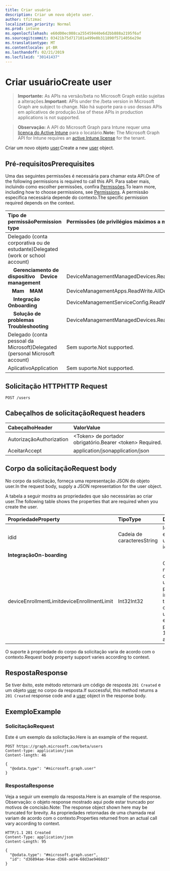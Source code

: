 ```yaml
---
title: Criar usuário
description: Criar um novo objeto user.
author: tfitzmac
localization_priority: Normal
ms.prod: intune
ms.openlocfilehash: e60d00ec008ca255459440e6d2bb888a2195f6af
ms.sourcegitcommit: 03421b75d717101a499e0b311890f5714056e29e
ms.translationtype: MT
ms.contentlocale: pt-BR
ms.lasthandoff: 02/21/2019
ms.locfileid: "30141437"
---
```

# <a name="create-user"></a><span data-ttu-id="be305-103">Criar usuário</span><span class="sxs-lookup"><span data-stu-id="be305-103">Create user</span></span>

> <span data-ttu-id="be305-104">**Importante:** As APIs na versão/beta no Microsoft Graph estão sujeitas a alterações.</span><span class="sxs-lookup"><span data-stu-id="be305-104">**Important:** APIs under the /beta version in Microsoft Graph are subject to change.</span></span> <span data-ttu-id="be305-105">Não há suporte para o uso dessas APIs em aplicativos de produção.</span><span class="sxs-lookup"><span data-stu-id="be305-105">Use of these APIs in production applications is not supported.</span></span>

> <span data-ttu-id="be305-106">**Observação:** A API do Microsoft Graph para Intune requer uma [licença do Active Intune](https://go.microsoft.com/fwlink/?linkid=839381) para o locatário.</span><span class="sxs-lookup"><span data-stu-id="be305-106">**Note:** The Microsoft Graph API for Intune requires an [active Intune license](https://go.microsoft.com/fwlink/?linkid=839381) for the tenant.</span></span>

<span data-ttu-id="be305-107">Criar um novo objeto [user](../resources/intune-shared-user.md).</span><span class="sxs-lookup"><span data-stu-id="be305-107">Create a new [user](../resources/intune-shared-user.md) object.</span></span>

## <a name="prerequisites"></a><span data-ttu-id="be305-108">Pré-requisitos</span><span class="sxs-lookup"><span data-stu-id="be305-108">Prerequisites</span></span>

<span data-ttu-id="be305-109">Uma das seguintes permissões é necessária para chamar esta API.</span><span class="sxs-lookup"><span data-stu-id="be305-109">One of the following permissions is required to call this API.</span></span> <span data-ttu-id="be305-110">Para saber mais, incluindo como escolher permissões, confira [Permissões](/concepts/permissions-reference).</span><span class="sxs-lookup"><span data-stu-id="be305-110">To learn more, including how to choose permissions, see [Permissions](/concepts/permissions-reference).</span></span>  <span data-ttu-id="be305-111">A permissão específica necessária depende do contexto.</span><span class="sxs-lookup"><span data-stu-id="be305-111">The specific permission required depends on the context.</span></span>

|<span data-ttu-id="be305-112">Tipo de permissão</span><span class="sxs-lookup"><span data-stu-id="be305-112">Permission type</span></span>|<span data-ttu-id="be305-113">Permissões (de privilégios máximos a mínimos)</span><span class="sxs-lookup"><span data-stu-id="be305-113">Permissions (from most to least privileged)</span></span>|
|:---|:---|
|<span data-ttu-id="be305-114">Delegado (conta corporativa ou de estudante)</span><span class="sxs-lookup"><span data-stu-id="be305-114">Delegated (work or school account)</span></span>||
| <span data-ttu-id="be305-115">&nbsp; &nbsp; **Gerenciamento de dispositivo**</span><span class="sxs-lookup"><span data-stu-id="be305-115">&nbsp; &nbsp; **Device management**</span></span> | <span data-ttu-id="be305-116">DeviceManagementManagedDevices.ReadWrite.All</span><span class="sxs-lookup"><span data-stu-id="be305-116">DeviceManagementManagedDevices.ReadWrite.All</span></span>|
| <span data-ttu-id="be305-117">&nbsp;&nbsp; **Mam**</span><span class="sxs-lookup"><span data-stu-id="be305-117">&nbsp; &nbsp; **MAM**</span></span> | <span data-ttu-id="be305-118">DeviceManagementApps.ReadWrite.All</span><span class="sxs-lookup"><span data-stu-id="be305-118">DeviceManagementApps.ReadWrite.All</span></span>|
| <span data-ttu-id="be305-119">&nbsp; &nbsp; **Integração**</span><span class="sxs-lookup"><span data-stu-id="be305-119">&nbsp; &nbsp; **Onboarding**</span></span> | <span data-ttu-id="be305-120">DeviceManagementServiceConfig.ReadWrite.All</span><span class="sxs-lookup"><span data-stu-id="be305-120">DeviceManagementServiceConfig.ReadWrite.All</span></span>|
| <span data-ttu-id="be305-121">&nbsp; &nbsp; **Solução de problemas**</span><span class="sxs-lookup"><span data-stu-id="be305-121">&nbsp; &nbsp; **Troubleshooting**</span></span> | <span data-ttu-id="be305-122">DeviceManagementManagedDevices.ReadWrite.All</span><span class="sxs-lookup"><span data-stu-id="be305-122">DeviceManagementManagedDevices.ReadWrite.All</span></span>|
|<span data-ttu-id="be305-123">Delegado (conta pessoal da Microsoft)</span><span class="sxs-lookup"><span data-stu-id="be305-123">Delegated (personal Microsoft account)</span></span>|<span data-ttu-id="be305-124">Sem suporte.</span><span class="sxs-lookup"><span data-stu-id="be305-124">Not supported.</span></span>|
|<span data-ttu-id="be305-125">Aplicativo</span><span class="sxs-lookup"><span data-stu-id="be305-125">Application</span></span>|<span data-ttu-id="be305-126">Sem suporte.</span><span class="sxs-lookup"><span data-stu-id="be305-126">Not supported.</span></span>|

## <a name="http-request"></a><span data-ttu-id="be305-127">Solicitação HTTP</span><span class="sxs-lookup"><span data-stu-id="be305-127">HTTP Request</span></span>

<!-- {
  "blockType": "ignored"
}
-->
``` http
POST /users
```

## <a name="request-headers"></a><span data-ttu-id="be305-128">Cabeçalhos de solicitação</span><span class="sxs-lookup"><span data-stu-id="be305-128">Request headers</span></span>

|<span data-ttu-id="be305-129">Cabeçalho</span><span class="sxs-lookup"><span data-stu-id="be305-129">Header</span></span>|<span data-ttu-id="be305-130">Valor</span><span class="sxs-lookup"><span data-stu-id="be305-130">Value</span></span>|
|:---|:---|
|<span data-ttu-id="be305-131">Autorização</span><span class="sxs-lookup"><span data-stu-id="be305-131">Authorization</span></span>|<span data-ttu-id="be305-132">&lt;Token&gt; de portador obrigatório.</span><span class="sxs-lookup"><span data-stu-id="be305-132">Bearer &lt;token&gt; Required.</span></span>|
|<span data-ttu-id="be305-133">Aceitar</span><span class="sxs-lookup"><span data-stu-id="be305-133">Accept</span></span>|<span data-ttu-id="be305-134">application/json</span><span class="sxs-lookup"><span data-stu-id="be305-134">application/json</span></span>|

## <a name="request-body"></a><span data-ttu-id="be305-135">Corpo da solicitação</span><span class="sxs-lookup"><span data-stu-id="be305-135">Request body</span></span>

<span data-ttu-id="be305-136">No corpo da solicitação, forneça uma representação JSON do objeto user.</span><span class="sxs-lookup"><span data-stu-id="be305-136">In the request body, supply a JSON representation for the user object.</span></span>

<span data-ttu-id="be305-137">A tabela a seguir mostra as propriedades que são necessárias ao criar user.</span><span class="sxs-lookup"><span data-stu-id="be305-137">The following table shows the properties that are required when you create the user.</span></span>

|<span data-ttu-id="be305-138">Propriedade</span><span class="sxs-lookup"><span data-stu-id="be305-138">Property</span></span>|<span data-ttu-id="be305-139">Tipo</span><span class="sxs-lookup"><span data-stu-id="be305-139">Type</span></span>|<span data-ttu-id="be305-140">Descrição</span><span class="sxs-lookup"><span data-stu-id="be305-140">Description</span></span>|
|:---|:---|:---|
|<span data-ttu-id="be305-141">id</span><span class="sxs-lookup"><span data-stu-id="be305-141">id</span></span>|<span data-ttu-id="be305-142">Cadeia de caracteres</span><span class="sxs-lookup"><span data-stu-id="be305-142">String</span></span>|<span data-ttu-id="be305-143">Identificador exclusivo do usuário.</span><span class="sxs-lookup"><span data-stu-id="be305-143">Unique identifier of the user.</span></span>|
|<span data-ttu-id="be305-144">**Integração**</span><span class="sxs-lookup"><span data-stu-id="be305-144">**On-boarding**</span></span>||
|<span data-ttu-id="be305-145">deviceEnrollmentLimit</span><span class="sxs-lookup"><span data-stu-id="be305-145">deviceEnrollmentLimit</span></span>|<span data-ttu-id="be305-146">Int32</span><span class="sxs-lookup"><span data-stu-id="be305-146">Int32</span></span>|<span data-ttu-id="be305-147">O limite do número máximo de dispositivos que o usuário tem permissão para inscrever.</span><span class="sxs-lookup"><span data-stu-id="be305-147">The limit on the maximum number of devices that the user is permitted to enroll.</span></span> <span data-ttu-id="be305-148">Os valores permitidos vão de 5 a 1000.</span><span class="sxs-lookup"><span data-stu-id="be305-148">Allowed values are 5 or 1000.</span></span>|

<span data-ttu-id="be305-149">O suporte à propriedade do corpo da solicitação varia de acordo com o contexto.</span><span class="sxs-lookup"><span data-stu-id="be305-149">Request body property support varies according to context.</span></span>

## <a name="response"></a><span data-ttu-id="be305-150">Resposta</span><span class="sxs-lookup"><span data-stu-id="be305-150">Response</span></span>

<span data-ttu-id="be305-151">Se tiver êxito, este método retornará um código de resposta `201 Created` e um objeto [user](../resources/intune-shared-user.md) no corpo da resposta.</span><span class="sxs-lookup"><span data-stu-id="be305-151">If successful, this method returns a `201 Created` response code and a [user](../resources/intune-shared-user.md) object in the response body.</span></span>

## <a name="example"></a><span data-ttu-id="be305-152">Exemplo</span><span class="sxs-lookup"><span data-stu-id="be305-152">Example</span></span>

### <a name="request"></a><span data-ttu-id="be305-153">Solicitação</span><span class="sxs-lookup"><span data-stu-id="be305-153">Request</span></span>

<span data-ttu-id="be305-154">Este é um exemplo da solicitação.</span><span class="sxs-lookup"><span data-stu-id="be305-154">Here is an example of the request.</span></span>

``` http
POST https://graph.microsoft.com/beta/users
Content-type: application/json
Content-length: 46

{
  "@odata.type": "#microsoft.graph.user"
}
```

### <a name="response"></a><span data-ttu-id="be305-155">Resposta</span><span class="sxs-lookup"><span data-stu-id="be305-155">Response</span></span>

<span data-ttu-id="be305-156">Veja a seguir um exemplo da resposta.</span><span class="sxs-lookup"><span data-stu-id="be305-156">Here is an example of the response.</span></span> <span data-ttu-id="be305-157">Observação: o objeto response mostrado aqui pode estar truncado por motivos de concisão.</span><span class="sxs-lookup"><span data-stu-id="be305-157">Note: The response object shown here may be truncated for brevity.</span></span> <span data-ttu-id="be305-158">As propriedades retornadas de uma chamada real variam de acordo com o contexto.</span><span class="sxs-lookup"><span data-stu-id="be305-158">Properties returned from an actual call vary according to context.</span></span>

``` http
HTTP/1.1 201 Created
Content-Type: application/json
Content-Length: 95

{
  "@odata.type": "#microsoft.graph.user",
  "id": "d36894ae-94ae-d368-ae94-68d3ae9468d3"
}
```



